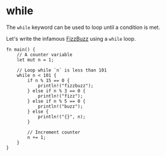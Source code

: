 # while

The `while` keyword can be used to loop until a condition is met.

Let's write the infamous [FizzBuzz][fizzbuzz] using a `while` loop.

```rust,editable
fn main() {
    // A counter variable
    let mut n = 1;

    // Loop while `n` is less than 101
    while n < 101 {
        if n % 15 == 0 {
            println!("fizzbuzz");
        } else if n % 3 == 0 {
            println!("fizz");
        } else if n % 5 == 0 {
            println!("buzz");
        } else {
            println!("{}", n);
        }

        // Increment counter
        n += 1;
    }
}
```

[fizzbuzz]: https://en.wikipedia.org/wiki/Fizz_buzz
